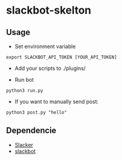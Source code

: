 # slackbot-skelton

## Usage

- Set environment variable

```
export SLACKBOT_API_TOKEN [YOUR_API_TOKEN]
```

- Add your scripts to ./plugins/

- Run bot

```
python3 run.py
```

- If you want to manually send post:

```
python3 post.py "hello"
```

## Dependencie

- [Slacker](https://github.com/os/slacker)
- [slackbot](https://github.com/lins05/slackbot)
